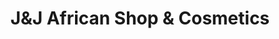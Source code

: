 ---
title: "J&J African Shop & Cosmetics"
url: /bolton/jundj-african-shop-und-cosmetics/
shop: Allgemein
---
